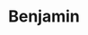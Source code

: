 ---
title: Benjamin
artigo: o
picture: /images/b/Benjamin.jpg
background: /images/fundos/circles01.jpg
style: style-verde2
description: Benjamin, do hebraico Ben-iamin...
full-description: Benjamin, do hebraico <i>Ben-iamin</i>, quer dizer filho do lado esquerdo, lado onde fica nosso coração. Portanto, seu significado é pra lá de especial, o bem-amado! Bom senso, responsabilidade e muito amor à família são características de quem se chama Benjamin! É muito amor mesmo, não?!
---